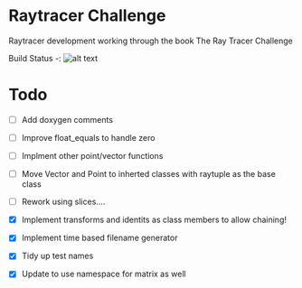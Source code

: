 # Raytracer Challenge
Raytracer development working through the book The Ray Tracer Challenge
 
Build Status -: ![alt text](https://github.com/buxtonpaul/raytrace_challenge/workflows/Build_Test/badge.svg "Build Status")

# Todo 
- [ ] Add doxygen comments
- [ ] Improve float_equals to handle zero
- [ ] Implment other point/vector functions
- [ ] Move Vector and Point to inherted classes with raytuple as the base class
- [ ] Rework using slices....
- [x] Implement transforms and identits as class members to allow chaining!
- [x] Implement time based filename generator
- [x] Tidy up test names
- [x] Update to use namespace for matrix as well


